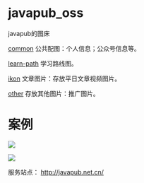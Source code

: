# javapub_oss
javapub的图床

[common](common) 公共配图：个人信息；公众号信息等。

[learn-path](learn-path) 学习路线图。

[ikon](ikon) 文章图片：存放平日文章视频图片。

[other](other) 存放其他图片：推广图片。


# 案例

![](https://ghproxy.com/https://raw.githubusercontent.com/Rodert/JavaPub-Interview/main/src/sc/spring/spring-javapub-java.png?raw=true)

![](https://ghproxy.com/https://raw.githubusercontent.com/Rodert/javapub_oss/main/common/javapub-debackground.png?raw=true)



服务站点： http://javapub.net.cn/



